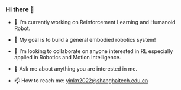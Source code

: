 ### Hi there 👋

<!--
**yinkangning0124/yinkangning0124** is a ✨ _special_ ✨ repository because its `README.md` (this file) appears on your GitHub profile.

Here are some ideas to get you started:
-->
- 🔭 I’m currently working on Reinforcement Learning and Humanoid Robot.

- 🌱 My goal is to build a general embodied robotics system!

- 👯 I’m looking to collaborate on anyone interested in RL especially applied in Robotics and Motion Intelligence.
<!--
- 🤔 I’m looking for help with ...
-->
- 💬 Ask me about anything you are interested in me.

- 📫 How to reach me: yinkn2022@shanghaitech.edu.cn


